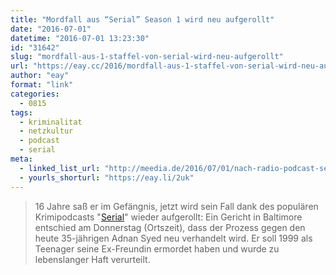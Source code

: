 ```yaml
---
title: "Mordfall aus “Serial” Season 1 wird neu aufgerollt"
date: "2016-07-01"
datetime: "2016-07-01 13:23:30"
id: "31642"
slug: "mordfall-aus-1-staffel-von-serial-wird-neu-aufgerollt"
url: "https://eay.cc/2016/mordfall-aus-1-staffel-von-serial-wird-neu-aufgerollt/"
author: "eay"
format: "link"
categories:
  - 0815
tags:
  - kriminalitat
  - netzkultur
  - podcast
  - serial
meta:
  - linked_list_url: "http://meedia.de/2016/07/01/nach-radio-podcast-serial-alter-mordfall-wird-neu-aufgerollt/"
  - yourls_shorturl: "https://eay.li/2uk"
---
```


> 16 Jahre saß er im Gefängnis, jetzt wird sein Fall dank des populären Krimipodcasts "[Serial](https://serialpodcast.org/season-one)" wieder aufgerollt: Ein Gericht in Baltimore entschied am Donnerstag (Ortszeit), dass der Prozess gegen den heute 35-jährigen Adnan Syed neu verhandelt wird. Er soll 1999 als Teenager seine Ex-Freundin ermordet haben und wurde zu lebenslanger Haft verurteilt.
